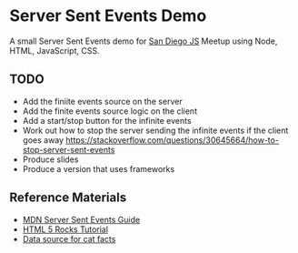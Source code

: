 # Server Sent Events Demo

A small Server Sent Events demo for [San Diego JS](http://sandiegojs.org/) Meetup using Node, HTML, JavaScript, CSS.

## TODO

* Add the finiite events source on the server
* Add the finite events source logic on the client
* Add a start/stop button for the infinite events
* Work out how to stop the server sending the infinite events if the client goes away https://stackoverflow.com/questions/30645664/how-to-stop-server-sent-events
* Produce slides
* Produce a version that uses frameworks

## Reference Materials

* [MDN Server Sent Events Guide](https://developer.mozilla.org/en-US/docs/Web/API/Server-sent_events/Using_server-sent_events)
* [HTML 5 Rocks Tutorial](https://www.html5rocks.com/en/tutorials/eventsource/basics/)
* [Data source for cat facts](https://github.com/vadimdemedes/cat-facts)
